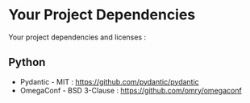 # Your Project Dependencies

Your project dependencies and licenses :

## Python

* Pydantic - MIT : https://github.com/pydantic/pydantic  
* OmegaConf - BSD 3-Clause : https://github.com/omry/omegaconf
